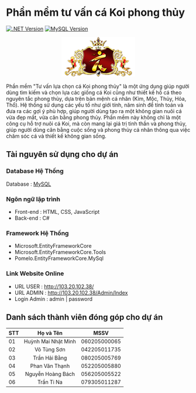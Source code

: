 # Phần mềm tư vấn cá Koi  phong thủy
[![.NET Version](https://img.shields.io/badge/.NET-8.0-blue)](https://dotnet.microsoft.com/download/dotnet/8.0)
[![MySQL Version](https://img.shields.io/badge/MySQL-8.0-blue)](https://dev.mysql.com/downloads/mysql/8.0.html)
<p align="center">
  <img src="https://github.com/huynhmainhatminh/Group-E-Project/blob/main/DEMO_IMG/logo.png" alt="Logo">
</p>


Phần mềm "Tư vấn lựa chọn cá Koi phong thủy" là một ứng dụng giúp người dùng tìm kiếm và chọn lựa các giống cá Koi cũng như thiết kế hồ cá theo nguyên tắc phong thủy, dựa trên bản mệnh cá nhân (Kim, Mộc, Thủy, Hỏa, Thổ). Hệ thống sử dụng các yếu tố như giới tính, năm sinh để tính toán và đưa ra các gợi ý phù hợp, giúp người dùng tạo ra một không gian nuôi cá vừa đẹp mắt, vừa cân bằng phong thủy. Phần mềm này không chỉ là một công cụ hỗ trợ nuôi cá Koi, mà còn mang lại giá trị tinh thần và phong thủy, giúp người dùng cân bằng cuộc sống và phong thủy cá nhân thông qua việc chăm sóc cá và thiết kế không gian sống.

## Tài nguyên sử dụng cho dự án
### Database Hệ Thống
Database : [MySQL](https://www.mysql.com/downloads/)

### Ngôn ngữ lập trình
+ Front-end : HTML, CSS, JavaScript
+ Back-end : C#

### Framework Hệ Thống
+ Microsoft.EntityFrameworkCore
+ Microsoft.EntityFrameworkCore.Tools
+ Pomelo.EntityFrameworkCore.MySql

### Link Website Online
+ URL USER : http://103.20.102.38/
+ URL ADMIN : http://103.20.102.38/Admin/Index
+ Login Admin : admin | password


## Danh sách thành viên đóng góp cho dự án
| STT | Họ và Tên | MSSV |
|--|--|--|
| 01 | <div align="center">Huỳnh Mai Nhật Minh</div> | <div align="center">060205000065</div> |
| 02 | <div align="center">Võ Tùng Sơn</div> | <div align="center">042205011735</div> |
| 03 | <div align="center">Trần Hải Bằng</div> | <div align="center">080205005769</div> |
| 04 | <div align="center">Phan Văn Thạnh</div> | <div align="center">052205005880</div> |
| 05 | <div align="center">Nguyễn Hoàng Bách</div> | <div align="center">056205005522</div> |
| 06 | <div align="center">Trần Ti Na</div> | <div align="center">079305011287</div> |

